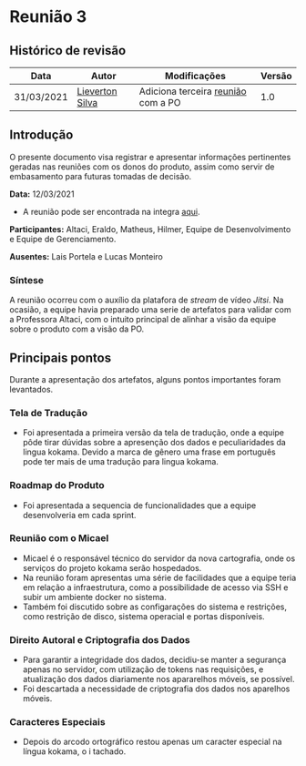 # Reunião 3

## Histórico de revisão


| Data       | Autor                                           | Modificações                 | Versão |
| ---------- | ----------------------------------------------- | ---------------------------- | ------ |
| 31/03/2021 | [Lieverton Silva](https://github.com/lievertom) | Adiciona terceira [reunião](#reunião) com a PO | 1.0    |

## Introdução

O presente documento visa registrar e apresentar informações pertinentes geradas nas reuniões com os donos do produto, assim como servir de embasamento para futuras tomadas de decisão.

**Data:** 12/03/2021

* A reunião pode ser encontrada na integra [aqui][reuniao].

**Participantes:** Altaci, Eraldo, Matheus, Hilmer, Equipe de Desenvolvimento e Equipe de Gerenciamento.

**Ausentes:** Lais Portela e Lucas Monteiro

### Síntese

A reunião ocorreu com o auxílio da platafora de *stream* de vídeo *Jitsi*. Na ocasião, a equipe havia preparado uma serie de artefatos para validar com a Professora Altaci, com o intuito principal de alinhar a visão da equipe sobre o produto com a visão da PO.

## Principais pontos

Durante a apresentação dos artefatos, alguns pontos importantes foram levantados.

### Tela de Tradução

* Foi apresentada a primeira versão da tela de tradução, onde a equipe pôde tirar dúvidas sobre a apresenção dos dados e peculiaridades da lingua kokama. Devido a marca de gênero uma frase em português pode ter mais de uma tradução para lingua kokama.

### Roadmap do Produto

* Foi apresentada a sequencia de funcionalidades que a equipe desenvolveria em cada sprint.

### Reunião com o Micael

* Micael é o responsável técnico do servidor da nova cartografia, onde os serviços do projeto kokama serão hospedados. 
* Na reunião foram apresentas uma série de facilidades que a equipe teria em relação a infraestrutura, como a possibilidade de acesso via SSH e subir um ambiente docker no sistema. 
* Também foi discutido sobre as configarações do sistema e restrições, como restrição de disco, sistema operacial e portas disponíveis.

### Direito Autoral e Criptografia dos Dados

* Para garantir a integridade dos dados, decidiu-se manter a segurança apenas no servidor, com utilização de tokens nas requisições, e atualização dos dados diariamente nos apararelhos móveis, se possível.
* Foi descartada a necessidade de criptografia dos dados nos aparelhos móveis.

### Caracteres Especiais

* Depois do arcodo ortográfico restou apenas um caracter especial na língua kokama, o i tachado.


[reuniao]: https://drive.google.com/file/d/1Od3guYG1UGCtsY5i0iF_clErnPAikoaA/view?usp=sharing